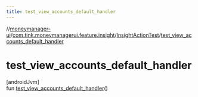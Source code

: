 ```yaml
---
title: test_view_accounts_default_handler
---
```

//[moneymanager-ui](../../../index.html)/[com.tink.moneymanagerui.feature.insight](../index.html)/[InsightActionTest](index.html)/[test_view_accounts_default_handler](test_view_accounts_default_handler.html)



# test_view_accounts_default_handler



[androidJvm]\
fun [test_view_accounts_default_handler](test_view_accounts_default_handler.html)()




